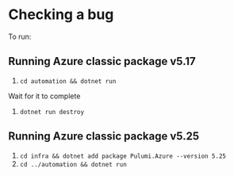 # Checking a bug

To run:


## Running Azure classic package v5.17

1. `cd automation && dotnet run`

Wait for it to complete

1. `dotnet run destroy`

## Running Azure classic package v5.25

1. `cd infra && dotnet add package Pulumi.Azure --version 5.25`
1. `cd ../automation && dotnet run`
